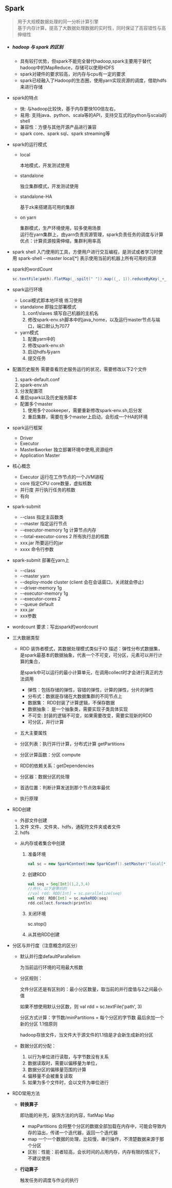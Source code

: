 ## Spark
> 用于大规模数据处理的同一分析计算引擎  
> 基于内存计算，提高了大数据处理数据的实时性，同时保证了高容错性与高伸缩性 
- ##### hadoop 与 spark 的区别
  
  - 具有较打优势，但spark不能完全替代hadoop,spark主要用于替代hadoop中的MapReduce，存储可以使用HDFS  
  - spark对硬件的要求较高，对内存与cpu有一定的要求  
  - spark已经融入了Hadoop的生态圈，使用yarn实现资源的调度，借助hdfs来进行存储
  
- spark的特点
  - 快: 与hadoop比较快，基于内存要快100倍左右，
  - 易用: 支持java、python、scala等的API，支持交互式的python与scala的shell
  - 兼容性：方便与其他开源产品进行兼容
  - spark core、spark sql、spark streaming等
  
- spark的运行模式
  - local 
  
     本地模式，开发测试使用
  
  - standalone 
  
    独立集群模式，开发测试使用
  
  - standalone-HA  
  
    基于zk来搭建高可用的集群
  
  - on yarn 
  
    集群模式，生产环境使用，较多使用场景  
    运行在yarn集群上，由yarn负责资源管理，spark负责任务的调度与计算  
    优点：计算资源按需伸缩，集群利用率高  
  
- spark shell
  入门使用的工具，方便用户进行交互编程，是测试或者学习时使用 
  spark-shell --master local[*] 表示使用当前的机器上所有可用的资源  
  
- spark的wordCount
  
  ~~~scala
  sc.textFile(path).flatMap(_.spilt(" ")).map((_, 1)).reduceByKey(_+_).collect  
  ~~~
  
- spark运行环境
  - Local模式即本地环境 练习使用
  - standalone 即独立部署模式
    1. conf/slaves 填写自己机器的主机名
    2. 修改spark-env.sh脚本中的java_home，以及运行master节点与端口，端口默认为7077
  - yarn模式
    1. 配置yarn中的
    2. 修改spark-env.sh
    3. 启动hdfs与yarn
    4. 提交任务
  
- 配置历史服务
  需要查看历史服务运行的状况，需要修改以下2个文件
  1. spark-default.conf
  2. spark-env.sh
  3. 分发配置项
  4. 重启spark以及历史服务脚本
  - 配置多个master  
    1. 使用多个zookeeper，需要重新修改spark-env.sh,后分发
    2. 重启集群，需要在多个master上启动，会形成一个HA的环境
  
- spark运行框架
  - Driver
  - Executor
  - Master&worker  独立部署环境中使用,资源组件
  - Application Master 
  
- 核心概念
  - Executor  运行在工作节点的一个JVM进程
  - core  指定CPU core数量，虚拟核数
  - 并行度  并行执行任务的核数
  - 有向
  
- spark-submit
  - --class  指定主函数类
  - --master 指定运行节点
  - --executor-memory 1g  计算节点内存
  - --total-executor-cores 2  所有执行总的核数
  - xxx.jar  所要运行的jar
  - xxxx 命令行参数
  
- spark-submit  部署在yarn上
  - --class
  - --master yarn 
  - --deploy-mode cluster  (client 会在会话窗口，关闭就会停止)
  - --driver-memory 1g 
  - --executor-memory 1g
  - --executor-cores 2
  - --queue default 
  - xxx.jar 
  - xxx参数
  
- wordcount
  要求：写出spark的wordcount
  
- 三大数据类型
  - RDD  装饰者模式，其数据处理模式类似于IO
    描述：弹性分布式数据集，是spark最基本的数据抽象，代表一个不可变，可分区，元素可以并行计算的集合，
  
    是spark中可以运行的最小计算单元，在调用collect时才会进行真正的方法调用  
    
    - 弹性：包括存储的弹性，容错的弹性，计算的弹性，分片的弹性
    - 分布式：数据是存储在大数据集群的不同节点上
    - 数据集： RDD封装了计算逻辑，不保存数据
    - 数据抽象： 是一个抽象类，需要实现子类具体实现
    - 不可变: 封装的逻辑不可变，如果需要改变，需要实现新的RDD
    - 可分区，并行计算 
    
  -  五大主要属性
    - 分区列表：执行并行计算，分布式计算  getPartitions
    - 分区计算函数：分区    compute
    - RDD的依赖关系：getDependencies 
    - 分区器：数据分区的处理
    - 首选位置：判断计算发送到那个节点效率最优
    
  - 执行原理
  
- RDD创建
  -  外部文件创建  
    1. 文件  文件、文件夹、hdfs，通配符文件夹或者文件
    2. hdfs
    
  - 从内存或者集合中创建 

    1. 准备环境
       
       ~~~scala
       val sc = new SparkContext(new SparkConf().setMaster("local[*]").setAppName("app"));
       ~~~
       
    2. 创建RDD

       ~~~scala
       val seq = Seq[Int](1,2,3,4)
       //并行，以下是等价的
       //val rdd: RDD[Int] = sc.parallelize(seq)
       val rdd: RDD[Int] = sc.makeRDD(seq)
       rdd.collect.foreach(println)
       ~~~

    3. 关闭环境

       sc.stop()

    4. 从其他RDD创建

- 分区与并行度（注意概念的区分）
  - 默认并行度defaultParallelism

    为当前运行环境的可用最大核数

  - 分区规则：

    文件分区还是有区别的：最小分区数量，取当前的并行度值与2之间最小值 

    如果不想使用默认分区数，则  val rdd = sc.textFile('path', 3) 

    分区方式计算：字节数/minPartitions = 每个分区的字节数  最后余加一个新的分区  1.1倍原则 

    hadoop存放文件，当文件大于源文件的1.1倍是才会新生成新的分区 

  - 数据分区的分配：  

    1. 以行为单位进行读取，与字节数没有关系
    2. 数据读取时，需要以偏移量为单位，
    3. 数据分区的偏移量范围的计算
    4. 偏移量不会被重复读取
    5. 如果为多个文件时，会以文件为单位进行

- RDD常用方法
  - **转换算子**
  
    即功能的补充，装饰方法的内容，flatMap  Map 
  
    - mapPartitions  会将整个分区的数据全部加载在内存中，可能会导致内存的溢出，传递一个迭代器，返回一个迭代器
    - map  一个一个数据的处理，比较慢，串行操作，不清楚数据来源于那个分区 
    - 区别：性能：前者较高，会长时间的占用内存，内存有限的情况下，不建议使用
  
  - **行动算子**
  
    触发任务的调度与作业的执行
  
  



